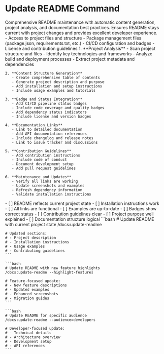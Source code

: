 # Update README Command

<instructions>
  <context>
    Comprehensive README maintenance with automatic content generation, project analysis, and documentation best practices. Ensures README stays current with project changes and provides excellent developer experience.
  </context>
  
  <requirements>
    - Access to project files and structure
    - Package management files (package.json, requirements.txt, etc.)
    - CI/CD configuration and badges
    - License and contribution guidelines
  </requirements>
  
  <execution>
    1. **Project Analysis**
       - Scan project structure and files
       - Identify key technologies and frameworks
       - Analyze build and deployment processes
       - Extract project metadata and dependencies
    
    2. **Content Structure Generation**
       - Create comprehensive table of contents
       - Generate project description and purpose
       - Add installation and setup instructions
       - Include usage examples and tutorials
    
    3. **Badge and Status Integration**
       - Add CI/CD pipeline status badges
       - Include code coverage and quality badges
       - Add dependency status indicators
       - Include license and version badges
    
    4. **Documentation Links**
       - Link to detailed documentation
       - Add API documentation references
       - Include changelog and release notes
       - Link to issue tracker and discussions
    
    5. **Contribution Guidelines**
       - Add contribution instructions
       - Include code of conduct
       - Document development setup
       - Add pull request guidelines
    
    6. **Maintenance and Updates**
       - Verify all links are working
       - Update screenshots and examples
       - Refresh dependency information
       - Validate installation instructions
  </execution>
  
  <validation>
    - [ ] README reflects current project state
    - [ ] Installation instructions work
    - [ ] All links are functional
    - [ ] Examples are up-to-date
    - [ ] Badges show correct status
    - [ ] Contribution guidelines clear
    - [ ] Project purpose well explained
    - [ ] Documentation structure logical
  </validation>
  
  <examples>
    ```bash
    # Update README with current project state
    /docs:update-readme
    
    # Updated sections:
    # - Project description
    # - Installation instructions
    # - Usage examples
    # - Contributing guidelines
    ```
    
    ```bash
    # Update README with new feature highlights
    /docs:update-readme --highlight-features
    
    # Feature-focused update:
    # - New feature descriptions
    # - Updated examples
    # - Enhanced screenshots
    # - Migration guides
    ```
    
    ```bash
    # Update README for specific audience
    /docs:update-readme --audience=developers
    
    # Developer-focused update:
    # - Technical details
    # - Architecture overview
    # - Development setup
    # - API references
    ```
  </examples>
</instructions>